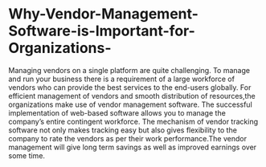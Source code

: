 # Why-Vendor-Management-Software-is-Important-for-Organizations-
Managing vendors on a single platform are quite challenging. To manage and run your business there is a requirement of a large workforce of vendors who can provide the best services to the end-users globally. For efficient management of vendors and smooth distribution of resources,the organizations make use of vendor management software.  The successful implementation of web-based software allows you to manage the company’s entire contingent workforce. The mechanism of vendor tracking software not only makes tracking easy but also gives flexibility to the company to rate the vendors as per their work performance.The vendor management will give long term savings as well as improved earnings over some time.

